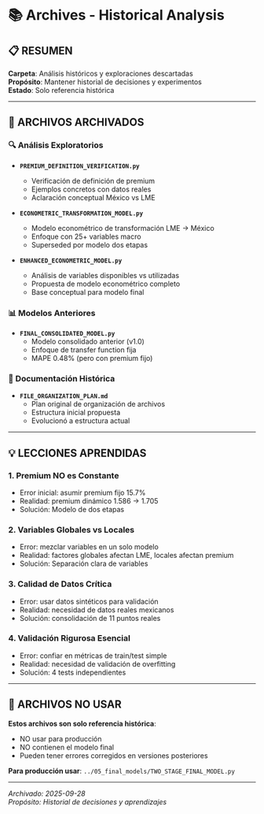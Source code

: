 # 📚 Archives - Historical Analysis

## 📋 RESUMEN

**Carpeta**: Análisis históricos y exploraciones descartadas  
**Propósito**: Mantener historial de decisiones y experimentos  
**Estado**: Solo referencia histórica  

---

## 📁 ARCHIVOS ARCHIVADOS

### 🔍 Análisis Exploratorios
- **`PREMIUM_DEFINITION_VERIFICATION.py`**
  - Verificación de definición de premium
  - Ejemplos concretos con datos reales
  - Aclaración conceptual México vs LME

- **`ECONOMETRIC_TRANSFORMATION_MODEL.py`**
  - Modelo econométrico de transformación LME → México
  - Enfoque con 25+ variables macro
  - Superseded por modelo dos etapas

- **`ENHANCED_ECONOMETRIC_MODEL.py`**
  - Análisis de variables disponibles vs utilizadas
  - Propuesta de modelo econométrico completo
  - Base conceptual para modelo final

### 📊 Modelos Anteriores
- **`FINAL_CONSOLIDATED_MODEL.py`**
  - Modelo consolidado anterior (v1.0)
  - Enfoque de transfer function fija
  - MAPE 0.48% (pero con premium fijo)

### 📄 Documentación Histórica
- **`FILE_ORGANIZATION_PLAN.md`**
  - Plan original de organización de archivos
  - Estructura inicial propuesta
  - Evolucionó a estructura actual

---

## 💡 LECCIONES APRENDIDAS

### 1. **Premium NO es Constante**
- Error inicial: asumir premium fijo 15.7%
- Realidad: premium dinámico 1.586 → 1.705
- Solución: Modelo de dos etapas

### 2. **Variables Globales vs Locales**
- Error: mezclar variables en un solo modelo
- Realidad: factores globales afectan LME, locales afectan premium
- Solución: Separación clara de variables

### 3. **Calidad de Datos Crítica**
- Error: usar datos sintéticos para validación
- Realidad: necesidad de datos reales mexicanos
- Solución: consolidación de 11 puntos reales

### 4. **Validación Rigurosa Esencial**
- Error: confiar en métricas de train/test simple
- Realidad: necesidad de validación de overfitting
- Solución: 4 tests independientes

---

## 🚫 ARCHIVOS NO USAR

**Estos archivos son solo referencia histórica**:
- NO usar para producción
- NO contienen el modelo final
- Pueden tener errores corregidos en versiones posteriores

**Para producción usar**: `../05_final_models/TWO_STAGE_FINAL_MODEL.py`

---

*Archivado: 2025-09-28*  
*Propósito: Historial de decisiones y aprendizajes*
